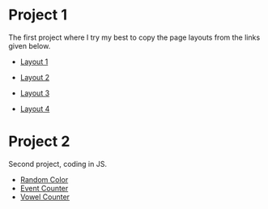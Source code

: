 # Project 1

The first project where I try my best to copy the page layouts from the links given below.

- [Layout 1](https://imgur.com/sFaHtJi) 

- [Layout 2](https://imgur.com/p5wTaY3) 

- [Layout 3](https://imgur.com/tfw5nNR) 

- [Layout 4](https://zyro.com/preview/mina?returnPath=%2Ftemplates#desktop) 

# Project 2

Second project, coding in JS.

- [Random Color](https://github.com/infoshareacademy/jfdzr5-projects-Bartz94/tree/main/project-2/random-color) 
- [Event Counter](https://github.com/infoshareacademy/jfdzr5-projects-Bartz94/tree/main/project-2/event-counter) 
- [Vowel Counter](https://github.com/infoshareacademy/jfdzr5-projects-Bartz94/tree/main/project-2/vowel-counter) 

